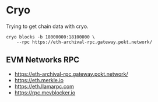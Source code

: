 # Cryo

Trying to get chain data with cryo.

```
cryo blocks -b 18000000:18100000 \
    --rpc https://eth-archival-rpc.gateway.pokt.network/
```

## EVM Networks RPC

- <https://eth-archival-rpc.gateway.pokt.network/>
- <https://eth.merkle.io>
- <https://eth.llamarpc.com>
- <https://rpc.mevblocker.io>
